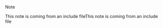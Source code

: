 > [!NOTE]
> <span data-ttu-id="ba4c3-101">This note is coming from an include file</span><span class="sxs-lookup"><span data-stu-id="ba4c3-101">This note is coming from an include file</span></span>
> 
> 

